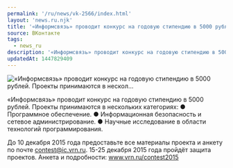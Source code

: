 ```yaml
---
permalink: '/ru/news/vk-2566/index.html'
layout: 'news.ru.njk'
title: '«Информсвязь» проводит конкурс на годовую стипендию в 5000 рублей. Проекты принимаются в нескол'
source: ВКонтакте
tags:
  - news_ru
description: '«Информсвязь» проводит конкурс на годовую стипендию в 5000 рублей. Проекты принимаются в нескол…'
updatedAt: 1447829409
---
```

![«Информсвязь» проводит конкурс на годовую стипендию в 5000 рублей. Проекты принимаются в нескол…](https://sun9-20.userapi.com/impf/c628819/v628819484/2155d/i85O-U-_4YY.jpg?size=700x874&quality=96&proxy=1&sign=bf3c85afdaccbbbc9dfc970b2887b0ef&c_uniq_tag=Atj1kfWEff1_456EisXsDhnpjlq-SG5Mo1tJZQdD85Y&type=album)

«Информсвязь» проводит конкурс на годовую стипендию в 5000 рублей. Проекты принимаются в нескольких категориях:
● Программное обеспечение.
● Информационная безопасность и сетевое администрирование.
● Научные исследование в области технологий программирования.

До 10 декабря 2015 года предоставьте все материалы проекта и анкету по почте contest@ic.vrn.ru. 15-25 декабря 2015 года пройдёт защита проектов. Анкета и подробности: www.vrn.ru/contest2015
